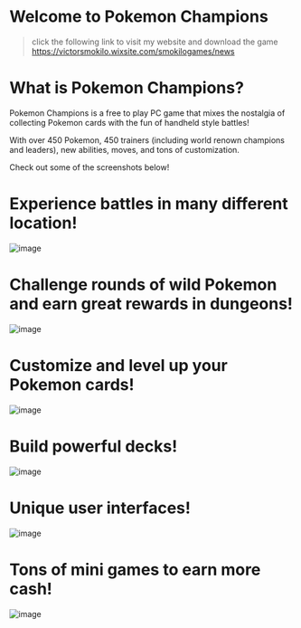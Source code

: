 # Welcome to Pokemon Champions

> click the following link to visit my website and download the game
> https://victorsmokilo.wixsite.com/smokilogames/news


# What is Pokemon Champions?

Pokemon Champions is a free to play PC game that mixes the nostalgia of collecting Pokemon cards with the fun of handheld style battles!

With over 450 Pokemon, 450 trainers (including world renown champions and leaders), new abilities, moves, and tons of customization.

Check out some of the screenshots below!

# Experience battles in many different location!
![image](https://user-images.githubusercontent.com/97560054/190033842-dda1acef-7a70-4f9b-b9eb-686cdea116db.png)

# Challenge rounds of wild Pokemon and earn great rewards in dungeons!
![image](https://user-images.githubusercontent.com/97560054/190034396-1fd465c3-56ff-402b-9a1e-7163bb7c1171.png)

# Customize and level up your Pokemon cards!
![image](https://user-images.githubusercontent.com/97560054/190034437-95aec106-8329-47f7-a0ce-cc62137c2b26.png)

# Build powerful decks!
![image](https://user-images.githubusercontent.com/97560054/190034475-4cd577fb-c763-4cb5-a8fb-ddf27a8de271.png)

# Unique user interfaces!
![image](https://user-images.githubusercontent.com/97560054/190034496-7f25be75-0b9c-4df3-a22f-d29a646c11c8.png)

# Tons of mini games to earn more cash!
![image](https://user-images.githubusercontent.com/97560054/190034526-282e69ce-ceb1-488d-aa7c-5e26d8fa9ae3.png)

